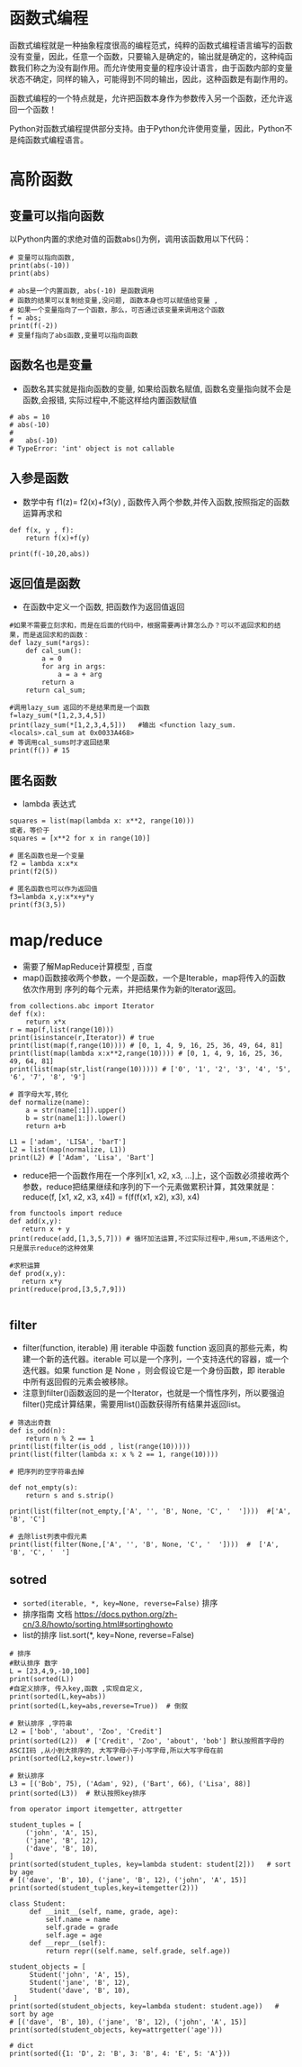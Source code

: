 # 函数式编程

函数式编程就是一种抽象程度很高的编程范式，纯粹的函数式编程语言编写的函数没有变量，因此，任意一个函数，只要输入是确定的，输出就是确定的，这种纯函数我们称之为没有副作用。而允许使用变量的程序设计语言，由于函数内部的变量状态不确定，同样的输入，可能得到不同的输出，因此，这种函数是有副作用的。

函数式编程的一个特点就是，允许把函数本身作为参数传入另一个函数，还允许返回一个函数！

Python对函数式编程提供部分支持。由于Python允许使用变量，因此，Python不是纯函数式编程语言。

# 高阶函数 

## 变量可以指向函数
以Python内置的求绝对值的函数abs()为例，调用该函数用以下代码：
```
# 变量可以指向函数,
print(abs(-10))  
print(abs)      

# abs是一个内置函数, abs(-10) 是函数调用
# 函数的结果可以复制给变量,没问题, 函数本身也可以赋值给变量 , 
# 如果一个变量指向了一个函数，那么，可否通过该变量来调用这个函数
f = abs;
print(f(-2)) 
# 变量f指向了abs函数,变量可以指向函数
```
## 函数名也是变量

*  函数名其实就是指向函数的变量, 如果给函数名赋值, 函数名变量指向就不会是函数,会报错, 实际过程中,不能这样给内置函数赋值
```
# abs = 10
# abs(-10)
#
#   abs(-10)
# TypeError: 'int' object is not callable
```

## 入参是函数

* 数学中有 f1(z)= f2(x)+f3(y) ,  函数传入两个参数,并传入函数,按照指定的函数运算再求和
```
def f(x, y , f):
    return f(x)+f(y)
    
print(f(-10,20,abs))

```
## 返回值是函数
* 在函数中定义一个函数, 把函数作为返回值返回
```
#如果不需要立刻求和，而是在后面的代码中，根据需要再计算怎么办？可以不返回求和的结果，而是返回求和的函数：
def lazy_sum(*args):
    def cal_sum():
        a = 0
        for arg in args:
            a = a + arg
        return a
    return cal_sum;

#调用lazy_sum 返回的不是结果而是一个函数
f=lazy_sum(*[1,2,3,4,5])
print(lazy_sum(*[1,2,3,4,5]))   #输出 <function lazy_sum.<locals>.cal_sum at 0x0033A468>
# 等调用cal_sums时才返回结果
print(f()) # 15 
````

## 匿名函数
* lambda 表达式
```
squares = list(map(lambda x: x**2, range(10)))
或者，等价于
squares = [x**2 for x in range(10)]

# 匿名函数也是一个变量
f2 = lambda x:x*x
print(f2(5))

# 匿名函数也可以作为返回值
f3=lambda x,y:x*x+y*y
print(f3(3,5))
```

# map/reduce

*  需要了解MapReduce计算模型 , 百度
*  map()函数接收两个参数，一个是函数，一个是Iterable，map将传入的函数依次作用到 序列的每个元素，并把结果作为新的Iterator返回。

```
from collections.abc import Iterator
def f(x):
    return x*x
r = map(f,list(range(10)))
print(isinstance(r,Iterator)) # true
print(list(map(f,range(10)))) # [0, 1, 4, 9, 16, 25, 36, 49, 64, 81]
print(list(map(lambda x:x**2,range(10)))) # [0, 1, 4, 9, 16, 25, 36, 49, 64, 81]
print(list(map(str,list(range(10))))) # ['0', '1', '2', '3', '4', '5', '6', '7', '8', '9']

# 首字母大写,转化
def normalize(name):
    a = str(name[:1]).upper()
    b = str(name[1:]).lower()
    return a+b

L1 = ['adam', 'LISA', 'barT']
L2 = list(map(normalize, L1))
print(L2) # ['Adam', 'Lisa', 'Bart']
```
* reduce把一个函数作用在一个序列[x1, x2, x3, ...]上，这个函数必须接收两个参数，reduce把结果继续和序列的下一个元素做累积计算，其效果就是：        
  reduce(f, [x1, x2, x3, x4]) = f(f(f(x1, x2), x3), x4)
 
 ```
from functools import reduce
def add(x,y):
    return x + y
print(reduce(add,[1,3,5,7])) # 循环加法运算,不过实际过程中,用sum,不适用这个,只是展示reduce的这种效果

#求积运算
def prod(x,y):
    return x*y
print(reduce(prod,[3,5,7,9]))

 
 ```

## filter

* filter(function, iterable)
用 iterable 中函数 function 返回真的那些元素，构建一个新的迭代器。iterable 可以是一个序列，一个支持迭代的容器，或一个迭代器。如果 function 是 None ，则会假设它是一个身份函数，即 iterable 中所有返回假的元素会被移除。
* 注意到filter()函数返回的是一个Iterator，也就是一个惰性序列，所以要强迫filter()完成计算结果，需要用list()函数获得所有结果并返回list。
```
# 筛选出奇数
def is_odd(n):
    return n % 2 == 1
print(list(filter(is_odd , list(range(10)))))
print(list(filter(lambda x: x % 2 == 1, range(10))))

# 把序列的空字符串去掉

def not_empty(s):
    return s and s.strip()

print(list(filter(not_empty,['A', '', 'B', None, 'C', '  '])))  #['A', 'B', 'C'] 

# 去除list列表中假元素
print(list(filter(None,['A', '', 'B', None, 'C', '  '])))  #  ['A', 'B', 'C', '  ']
```

## sotred

* `sorted(iterable, *, key=None, reverse=False)` 排序
* 排序指南 文档 https://docs.python.org/zh-cn/3.8/howto/sorting.html#sortinghowto
* list的排序 list.sort(*, key=None, reverse=False)

```
# 排序
#默认排序 数字
L = [23,4,9,-10,100]
print(sorted(L))
#自定义排序, 传入key,函数 ,实现自定义,
print(sorted(L,key=abs))
print(sorted(L,key=abs,reverse=True))  # 倒叙

# 默认排序 ,字符串
L2 = ['bob', 'about', 'Zoo', 'Credit']
print(sorted(L2))  # ['Credit', 'Zoo', 'about', 'bob'] 默认按照首字母的ASCII码 ,从小到大排序的, 大写字母小于小写字母,所以大写字母在前
print(sorted(L2,key=str.lower))

# 默认排序
L3 = [('Bob', 75), ('Adam', 92), ('Bart', 66), ('Lisa', 88)]
print(sorted(L3))  # 默认按照key排序

from operator import itemgetter, attrgetter

student_tuples = [
    ('john', 'A', 15),
    ('jane', 'B', 12),
    ('dave', 'B', 10),
]
print(sorted(student_tuples, key=lambda student: student[2]))   # sort by age
# [('dave', 'B', 10), ('jane', 'B', 12), ('john', 'A', 15)]
print(sorted(student_tuples,key=itemgetter(2)))

class Student:
     def __init__(self, name, grade, age):
         self.name = name
         self.grade = grade
         self.age = age
     def __repr__(self):
         return repr((self.name, self.grade, self.age))

student_objects = [
     Student('john', 'A', 15),
     Student('jane', 'B', 12),
     Student('dave', 'B', 10),
 ]
print(sorted(student_objects, key=lambda student: student.age))   # sort by age
# [('dave', 'B', 10), ('jane', 'B', 12), ('john', 'A', 15)]
print(sorted(student_objects, key=attrgetter('age')))

# dict
print(sorted({1: 'D', 2: 'B', 3: 'B', 4: 'E', 5: 'A'}))
```



